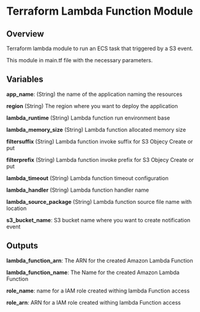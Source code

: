 # Terraform Lambda Function Module


## Overview

Terraform lambda module to run an ECS task that triggered by a S3 event.

This module in main.tf file with the necessary parameters.


## Variables

**app_name**: (String) the name of the application naming the resources

**region** (String) The region where you want to deploy the application

**lambda_runtime** (String) Lambda function run environment base

**lambda_memory_size** (String) Lambda function allocated memory size

**filtersuffix** (String) Lambda function invoke suffix for S3 Objecy Create or put

**filterprefix** (String) Lambda function invoke prefix for S3 Objecy Create or put

**lambda_timeout** (String) Lambda function timeout configuration

**lambda_handler** (String) Lambda function handler name

**lambda_source_package** (String) Lambda function source file name with location

**s3_bucket_name**: S3 bucket name where you want to create notification event


## Outputs

**lambda_function_arn**: The ARN for the created Amazon Lambda Function

**lambda_function_name**: The Name for the created Amazon Lambda Function

**role_name**: name for a IAM role created withing lambda Function access

**role_arn**: ARN for a IAM role created withing lambda Function access


